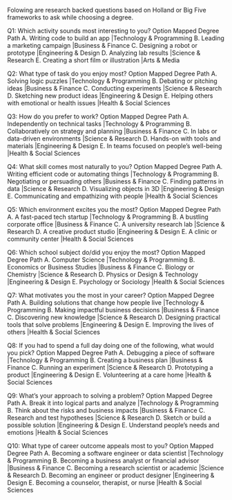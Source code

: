 Folowing are research backed questions based on Holland or Big Five frameworks to ask while choosing a degree.

Q1: Which activity sounds most interesting to you?
Option	Mapped Degree Path
A. Writing code to build an app	            |Technology & Programming
B. Leading a marketing campaign	            |Business & Finance
C. Designing a robot or prototype	        |Engineering & Design
D. Analyzing lab results	                |Science & Research
E. Creating a short film or illustration	|Arts & Media


Q2: What type of task do you enjoy most?
Option	Mapped Degree Path
A. Solving logic puzzles	                |Technology & Programming
B. Debating or pitching ideas	            |Business & Finance
C. Conducting experiments	                |Science & Research
D. Sketching new product ideas	            |Engineering & Design
E. Helping others with emotional or health issues	|Health & Social Sciences


Q3: How do you prefer to work?
Option	Mapped Degree Path
A. Independently on technical tasks	         |Technology & Programming
B. Collaboratively on strategy and planning	    |Business & Finance
C. In labs or data-driven environments	        |Science & Research
D. Hands-on with tools and materials	        |Engineering & Design
E. In teams focused on people’s well-being	|Health & Social Sciences


Q4: What skill comes most naturally to you?
Option	Mapped Degree Path
A. Writing efficient code or automating things	   |Technology & Programming
B. Negotiating or persuading others		|Business & Finance
C. Finding patterns in data			|Science & Research
D. Visualizing objects in 3D			|Engineering & Design
E. Communicating and empathizing with people	|Health & Social Sciences


Q5: Which environment excites you the most?
Option	Mapped Degree Path
A. A fast-paced tech startup			|Technology & Programming
B. A bustling corporate office			|Business & Finance
C. A university research lab			|Science & Research
D. A creative product studio			|Engineering & Design
E. A clinic or community center		|Health & Social Sciences


Q6: Which school subject do/did you enjoy the most?
Option	Mapped Degree Path
A. Computer Science				|Technology & Programming
B. Economics or Business Studies		|Business & Finance
C. Biology or Chemistry			|Science & Research
D. Physics or Design & Technology	|Engineering & Design
E. Psychology or Sociology		|Health & Social Sciences


Q7: What motivates you the most in your career?
Option	Mapped Degree Path
A. Building solutions that change how people live		|Technology & Programming
B. Making impactful business decisions				|Business & Finance
C. Discovering new knowledge						|Science & Research
D. Designing practical tools that solve problems		|Engineering & Design
E. Improving the lives of others					|Health & Social Sciences


Q8: If you had to spend a full day doing one of the following, what would you pick?
Option	Mapped Degree Path
A. Debugging a piece of software		|Technology & Programming
B. Creating a business plan			|Business & Finance
C. Running an experiment				|Science & Research
D. Prototyping a product				|Engineering & Design
E. Volunteering at a care home		|Health & Social Sciences


Q9: What’s your approach to solving a problem?
Option	Mapped Degree Path
A. Break it into logical parts and analyze		|Technology & Programming
B. Think about the risks and business impacts	|Business & Finance
C. Research and test hypotheses				|Science & Research
D. Sketch or build a possible solution		|Engineering & Design
E. Understand people’s needs and emotions		|Health & Social Sciences


Q10: What type of career outcome appeals most to you?
Option	Mapped Degree Path
A. Becoming a software engineer or data scientist	|Technology & Programming
B. Becoming a business analyst or financial advisor	|Business & Finance
C. Becoming a research scientist or academic		|Science & Research
D. Becoming an engineer or product designer		|Engineering & Design
E. Becoming a counselor, therapist, or nurse		|Health & Social Sciences